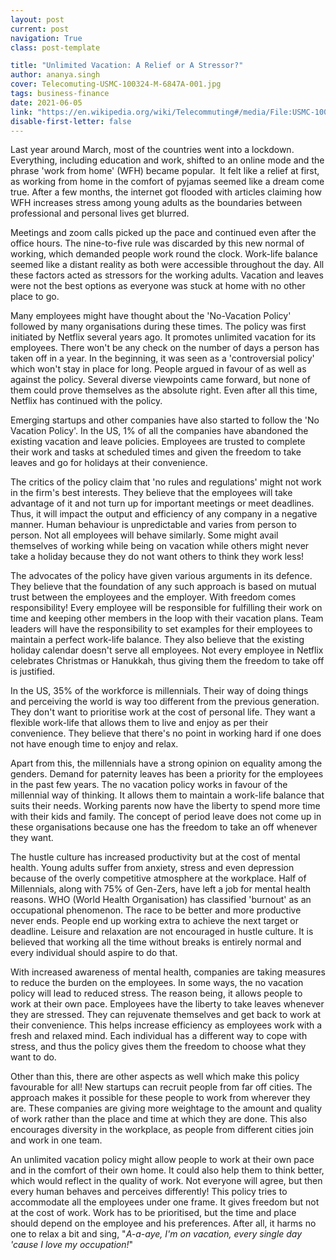```yaml
---
layout: post
current: post
navigation: True
class: post-template

title: "Unlimited Vacation: A Relief or A Stressor?"
author: ananya.singh
cover: Telecomuting-USMC-100324-M-6847A-001.jpg
tags: business-finance
date: 2021-06-05
link: "https://en.wikipedia.org/wiki/Telecommuting#/media/File:USMC-100324-M-6847A-001.jpg"
disable-first-letter: false
---
```

<p>Last year around March, most of the countries went into a lockdown. Everything, including education and work, shifted to an online mode and the phrase 'work from home' (WFH) became popular.&nbsp; It felt like a relief at first, as working from home in the comfort of pyjamas seemed like a dream come true. After a few months, the internet got flooded with articles claiming how WFH increases stress among young adults as the boundaries between professional and personal lives get blurred.</p><p>Meetings and zoom calls picked up the pace and continued even after the office hours. The nine-to-five rule was discarded by this new normal of working, which demanded people work round the clock. Work-life balance seemed like a distant reality as both were accessible throughout the day. All these factors acted as stressors for the working adults. Vacation and leaves were not the best options as everyone was stuck at home with no other place to go.</p><p>Many employees might have thought about the 'No-Vacation Policy' followed by many organisations during these times. The policy was first initiated by Netflix several years ago. It promotes unlimited vacation for its employees. There won't be any check on the number of days a person has taken off in a year. In the beginning, it was seen as a 'controversial policy' which won't stay in place for long. People argued in favour of as well as against the policy. Several diverse viewpoints came forward, but none of them could prove themselves as the absolute right. Even after all this time, Netflix has continued with the policy.</p><p>Emerging startups and other companies have also started to follow the 'No Vacation Policy'. In the US, 1% of all the companies have abandoned the existing vacation and leave policies. Employees are trusted to complete their work and tasks at scheduled times and given the freedom to take leaves and go for holidays at their convenience.</p><p>The critics of the policy claim that 'no rules and regulations' might not work in the firm's best interests. They believe that the employees will take advantage of it and not turn up for important meetings or meet deadlines. Thus, it will impact the output and efficiency of any company in a negative manner. Human behaviour is unpredictable and varies from person to person. Not all employees will behave similarly. Some might avail themselves of working while being on vacation while others might never take a holiday because they do not want others to think they work less!</p><p>The advocates of the policy have given various arguments in its defence. They believe that the foundation of any such approach is based on mutual trust between the employees and the employer. With freedom comes responsibility! Every employee will be responsible for fulfilling their work on time and keeping other members in the loop with their vacation plans. Team leaders will have the responsibility to set examples for their employees to maintain a perfect work-life balance. They also believe that the existing holiday calendar doesn't serve all employees. Not every employee in Netflix celebrates Christmas or Hanukkah, thus giving them the freedom to take off is justified.</p><p>In the US, 35% of the workforce is millennials. Their way of doing things and perceiving the world is way too different from the previous generation. They don't want to prioritise work at the cost of personal life. They want a flexible work-life that allows them to live and enjoy as per their convenience. They believe that there's no point in working hard if one does not have enough time to enjoy and relax.</p><p>Apart from this, the millennials have a strong opinion on equality among the genders. Demand for paternity leaves has been a priority for the employees in the past few years. The no vacation policy works in favour of the millennial way of thinking. It allows them to maintain a work-life balance that suits their needs. Working parents now have the liberty to spend more time with their kids and family. The concept of period leave does not come up in these organisations because one has the freedom to take an off whenever they want.</p><p>The hustle culture has increased productivity but at the cost of mental health. Young adults suffer from anxiety, stress and even depression because of the overly competitive atmosphere at the workplace. Half of Millennials, along with 75% of Gen-Zers, have left a job for mental health reasons. WHO (World Health Organisation) has classified 'burnout' as an occupational phenomenon. The race to be better and more productive never ends. People end up working extra to achieve the next target or deadline. Leisure and relaxation are not encouraged in hustle culture. It is believed that working all the time without breaks is entirely normal and every individual should aspire to do that.</p><p>With increased awareness of mental health, companies are taking measures to reduce the burden on the employees. In some ways, the no vacation policy will lead to reduced stress. The reason being, it allows people to work at their own pace. Employees have the liberty to take leaves whenever they are stressed. They can rejuvenate themselves and get back to work at their convenience. This helps increase efficiency as employees work with a fresh and relaxed mind. Each individual has a different way to cope with stress, and thus the policy gives them the freedom to choose what they want to do.</p><p>Other than this, there are other aspects as well which make this policy favourable for all! New startups can recruit people from far off cities. The approach makes it possible for these people to work from wherever they are. These companies are giving more weightage to the amount and quality of work rather than the place and time at which they are done. This also encourages diversity in the workplace, as people from different cities join and work in one team.</p><p>An unlimited vacation policy might allow people to work at their own pace and in the comfort of their own home. It could also help them to think better, which would reflect in the quality of work. Not everyone will agree, but then every human behaves and perceives differently! This policy tries to accommodate all the employees under one frame. It gives freedom but not at the cost of work. Work has to be prioritised, but the time and place should depend on the employee and his preferences. After all, it harms no one to relax a bit and sing, "<em >A-a-aye, I'm on vacation, every single day 'cause I love my occupation!</em>"</p>